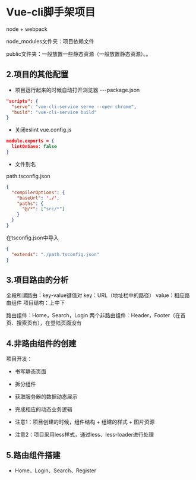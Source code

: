 # Vue-cli脚手架项目

node + webpack

node_modules文件夹：项目依赖文件

public文件夹：一般放置一些静态资源（一般放置静态资源）。。

## 2.项目的其他配置

* 项目运行起来的时候自动打开浏览器
---package.json

```JSON
"scripts": {
  "serve": "vue-cli-service serve --open chrome",
  "build": "vue-cli-service build"
}
```

* 关闭eslint
vue.config.js

```JSON
module.exports = {
  lintOnSave: false
}
```

* 文件别名

path.tsconfig.json

```JSON
{
  "compilerOptions": {
    "baseUrl": './',
    "paths": {
      "@/*": ["src/*"]
    }
  }
}
```

在tsconfig.json中导入

```JSON
{
  "extends": "./path.tsconfig.json"
}
```

## 3.项目路由的分析

全段所谓路由：key-value键值对
key：URL（地址栏中的路径）
value：相应路由组件
项目结构：上中下

路由组件：Home，Search，Login
两个非路由组件：Header，Footer（在首页、搜索页有），在登陆页面没有

## 4.非路由组件的创建

项目开发：

* 书写静态页面
* 拆分组件
* 获取服务器的数据动态展示
* 完成相应的动态业务逻辑

* 注意1：项目创建的时候，组件结构 + 组建的样式 + 图片资源
* 注意2：项目采用less样式，通过less、less-loader进行处理

## 5.路由组件搭建

* Home、Login、Search、Register
